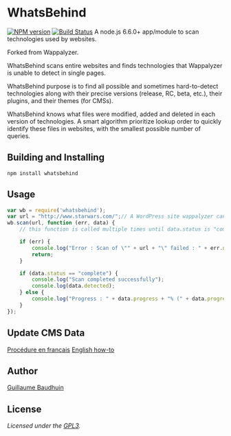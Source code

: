 # WhatsBehind
[![NPM version](https://img.shields.io/npm/v/whatsbehind.svg)](https://www.npmjs.com/package/whatsbehind) [![Build Status](https://travis-ci.org/gbaudhuin/whatsbehind.svg?branch=master)](https://travis-ci.org/gbaudhuin/whatsbehind)
A node.js 6.6.0+ app/module to scan technologies used by websites.

Forked from Wappalyzer.

WhatsBehind scans entire websites and finds technologies that Wappalyzer is unable to detect in single pages.

WhatsBehind purpose is to find all possible and sometimes hard-to-detect technologies along with their precise versions (release, RC, beta, etc.), their plugins, and their themes (for CMSs).

WhatsBehind knows what files were modified, added and deleted in each version of technologies. A smart algorithm prioritize lookup order to quickly identify these files in websites, with the smallest possible number of queries.

Building and Installing
-----------------------

```shell
npm install whatsbehind
```

Usage
-----

```javascript
var wb = require('whatsbehind');
var url = "http://www.starwars.com/";// A WordPress site wappalyzer cannot detect
wb.scan(url, function (err, data) {
    // this function is called multiple times until data.status is "complete"

    if (err) {
        console.log("Error : Scan of \"" + url + "\" failed : " + err.name + ":" + err.message + ".");
        return;
    }

    if (data.status == "complete") {
        console.log("Scan completed successfully");
        console.log(data.detected);
    } else {
        console.log("Progress : " + data.progress + "% (" + data.progressDescription + ")");
    }
});
```

Update CMS Data
---------------

[Procédure en francais](https://github.com/gbaudhuin/whatsbehind/UPDATE_DATA_FR.md)
[English how-to](https://github.com/gbaudhuin/whatsbehind/UPDATE_DATA_EN.md)

Author
------

[Guillaume Baudhuin](https://github.com/gbaudhuin)

License
-------

*Licensed under the [GPL3](https://www.gnu.org/licenses/gpl-3.0.txt).*
